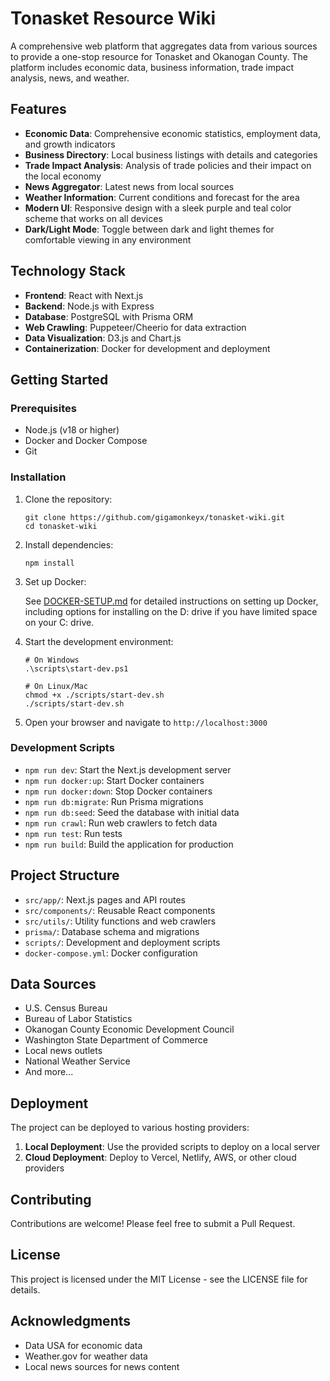 # Tonasket Resource Wiki

A comprehensive web platform that aggregates data from various sources to provide a one-stop resource for Tonasket and Okanogan County. The platform includes economic data, business information, trade impact analysis, news, and weather.

## Features

- **Economic Data**: Comprehensive economic statistics, employment data, and growth indicators
- **Business Directory**: Local business listings with details and categories
- **Trade Impact Analysis**: Analysis of trade policies and their impact on the local economy
- **News Aggregator**: Latest news from local sources
- **Weather Information**: Current conditions and forecast for the area
- **Modern UI**: Responsive design with a sleek purple and teal color scheme that works on all devices
- **Dark/Light Mode**: Toggle between dark and light themes for comfortable viewing in any environment

## Technology Stack

- **Frontend**: React with Next.js
- **Backend**: Node.js with Express
- **Database**: PostgreSQL with Prisma ORM
- **Web Crawling**: Puppeteer/Cheerio for data extraction
- **Data Visualization**: D3.js and Chart.js
- **Containerization**: Docker for development and deployment

## Getting Started

### Prerequisites

- Node.js (v18 or higher)
- Docker and Docker Compose
- Git

### Installation

1. Clone the repository:
   ```
   git clone https://github.com/gigamonkeyx/tonasket-wiki.git
   cd tonasket-wiki
   ```

2. Install dependencies:
   ```
   npm install
   ```

3. Set up Docker:

   See [DOCKER-SETUP.md](./DOCKER-SETUP.md) for detailed instructions on setting up Docker, including options for installing on the D: drive if you have limited space on your C: drive.

4. Start the development environment:
   ```
   # On Windows
   .\scripts\start-dev.ps1

   # On Linux/Mac
   chmod +x ./scripts/start-dev.sh
   ./scripts/start-dev.sh
   ```

5. Open your browser and navigate to `http://localhost:3000`

### Development Scripts

- `npm run dev`: Start the Next.js development server
- `npm run docker:up`: Start Docker containers
- `npm run docker:down`: Stop Docker containers
- `npm run db:migrate`: Run Prisma migrations
- `npm run db:seed`: Seed the database with initial data
- `npm run crawl`: Run web crawlers to fetch data
- `npm run test`: Run tests
- `npm run build`: Build the application for production

## Project Structure

- `src/app/`: Next.js pages and API routes
- `src/components/`: Reusable React components
- `src/utils/`: Utility functions and web crawlers
- `prisma/`: Database schema and migrations
- `scripts/`: Development and deployment scripts
- `docker-compose.yml`: Docker configuration

## Data Sources

- U.S. Census Bureau
- Bureau of Labor Statistics
- Okanogan County Economic Development Council
- Washington State Department of Commerce
- Local news outlets
- National Weather Service
- And more...

## Deployment

The project can be deployed to various hosting providers:

1. **Local Deployment**: Use the provided scripts to deploy on a local server
2. **Cloud Deployment**: Deploy to Vercel, Netlify, AWS, or other cloud providers

## Contributing

Contributions are welcome! Please feel free to submit a Pull Request.

## License

This project is licensed under the MIT License - see the LICENSE file for details.

## Acknowledgments

- Data USA for economic data
- Weather.gov for weather data
- Local news sources for news content
